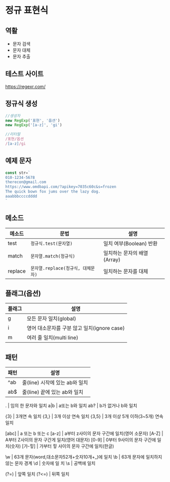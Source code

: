 # 정규 표현식

## 역활

- 문자 검색
- 문자 대체
- 문자 추출

## 테스트 사이트

https://regexr.com/

## 정규식 생성

```js
//생성자
new RegExp('표현', '옵션')
new RegExp('[a-z]', 'gi')

//리터럴
/표현/옵션
/[a-z]/gi
```
## 예제 문자
```js
const str=`
010-1234-5678
therecon@gmail.com
https://www.omdbapi.com/?apikey=7035c60c&s=frozen
The quick bown fox jums over the lazy dog.
aaabbbccccdddd
`
```

## 메소드

메소드 | 문법 |설명
--|--|--
test | `정규식.test(문자열)` | 일치 여부(Boolean) 반환
match | `문자열.match(정규식)` | 일치하는 문자의 배열(Array)
replace | `문자열.replace(정규식, 대체문자)` | 일치하는 문자를 대체

## 플래그(옵션)
플래그 | 설명
--|--
g | 모든 문자 일치(global)
i | 영어 대소문자를 구분 않고 일치(ignore case)
m | 여러 줄 일치(multi line)

## 패턴 

패턴 | 설명
--|--
^ab | 줄(line) 시작에 있는 ab와 일치
ab$ | 줄(line) 끝에 있는 ab와 일치

. | 임의 한 문자와 일치
a&verbar;b | a또는 b와 일치
ab? | b가 없거나 b와 일치

{3} | 3개연 속 일치
{3,} | 3개 이상 연속 일치
{3,5} | 3개 이상 5개 이하(3~5개) 연속 일치

[abc] | a 또는 b 또는 c
[a-z] | a부터 z사이의 문자 구간에 일치(영어 소문자)
[A-Z] | A부터 Z사이의 문자 구간게 일치(영어 대문자)
[0-9] | 0부터 9사이의 문자 구간에 일치(숫자)
[가-힣] | 가부터 힣 사이의 문자 구간에 일치(한글)

\w | 63개 문자(word,대소문자52개+숫자10개+_)에 일치
\b | 63개 문자에 일치하지 않는 문자 경계
\d | 숫자에 일 치
\s | 공백에 일치

(?=) | 앞쪽 일치
(?<=) | 뒤쪽 일치
